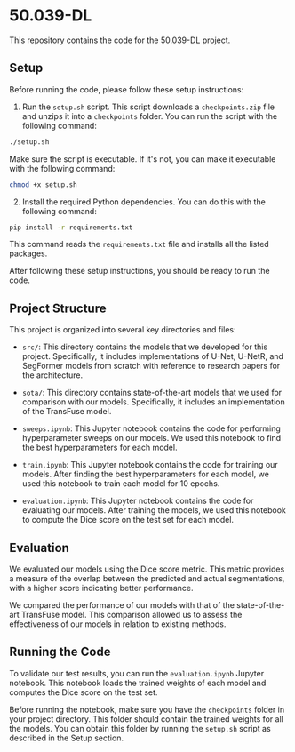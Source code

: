 # 50.039-DL

This repository contains the code for the 50.039-DL project.

## Setup

Before running the code, please follow these setup instructions:

1. Run the `setup.sh` script. This script downloads a `checkpoints.zip` file and unzips it into a `checkpoints` folder. You can run the script with the following command:

  ```bash
  ./setup.sh
  ```

  Make sure the script is executable. If it's not, you can make it executable with the following command:

  ```bash
  chmod +x setup.sh
  ```

2. Install the required Python dependencies. You can do this with the following command:

  ```bash
  pip install -r requirements.txt
  ```

  This command reads the `requirements.txt` file and installs all the listed packages.

After following these setup instructions, you should be ready to run the code.

## Project Structure

This project is organized into several key directories and files:

- `src/`: This directory contains the models that we developed for this project. Specifically, it includes implementations of U-Net, U-NetR, and SegFormer models from scratch with reference to research papers for the architecture.

- `sota/`: This directory contains state-of-the-art models that we used for comparison with our models. Specifically, it includes an implementation of the TransFuse model.

- `sweeps.ipynb`: This Jupyter notebook contains the code for performing hyperparameter sweeps on our models. We used this notebook to find the best hyperparameters for each model.

- `train.ipynb`: This Jupyter notebook contains the code for training our models. After finding the best hyperparameters for each model, we used this notebook to train each model for 10 epochs.

- `evaluation.ipynb`: This Jupyter notebook contains the code for evaluating our models. After training the models, we used this notebook to compute the Dice score on the test set for each model.



## Evaluation

We evaluated our models using the Dice score metric. This metric provides a measure of the overlap between the predicted and actual segmentations, with a higher score indicating better performance.

We compared the performance of our models with that of the state-of-the-art TransFuse model. This comparison allowed us to assess the effectiveness of our models in relation to existing methods.

## Running the Code

To validate our test results, you can run the `evaluation.ipynb` Jupyter notebook. This notebook loads the trained weights of each model and computes the Dice score on the test set.

Before running the notebook, make sure you have the `checkpoints` folder in your project directory. This folder should contain the trained weights for all the models. You can obtain this folder by running the `setup.sh` script as described in the Setup section.
